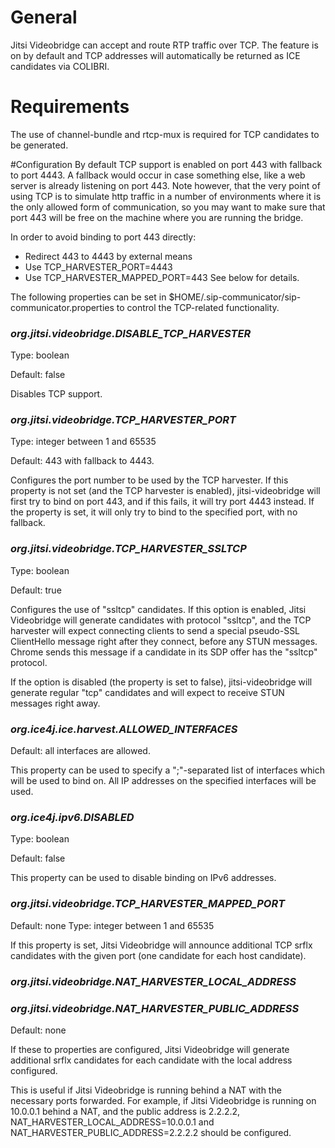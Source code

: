 # General
Jitsi Videobridge can accept and route RTP traffic over TCP. 
The feature is on by default and TCP addresses will 
automatically be returned as ICE candidates via 
COLIBRI.

# Requirements
The use of channel-bundle and rtcp-mux is required for TCP 
candidates to be generated.

#Configuration
By default TCP support is enabled on port 443 with fallback 
to port 4443. A fallback would occur in case something else, 
like a web server is already listening on port 443. Note 
however, that the very point of using TCP is to simulate http
traffic in a number of environments where it is the only allowed 
form of communication, so you may want to make sure that 
port 443 will be free on the machine where you are running the 
bridge. 

In order to avoid binding to port 443 directly:
* Redirect 443 to 4443 by external means
* Use TCP_HARVESTER_PORT=4443
* Use TCP_HARVESTER_MAPPED_PORT=443
See below for details.



The following properties can be set in 
$HOME/.sip-communicator/sip-communicator.properties to control 
the TCP-related functionality.


### *org.jitsi.videobridge.DISABLE_TCP_HARVESTER*
Type: boolean

Default: false

Disables TCP support.

### *org.jitsi.videobridge.TCP_HARVESTER_PORT*
Type: integer between 1 and 65535

Default: 443 with fallback to 4443.

Configures the port number to be used by the TCP harvester. If this property is
not set (and the TCP harvester is enabled), jitsi-videobridge will first try to
bind on port 443, and if this fails, it will try port 4443 instead. If the
property is set, it will only try to bind to the specified port, with no
fallback.

### *org.jitsi.videobridge.TCP_HARVESTER_SSLTCP*
Type: boolean

Default: true

Configures the use of "ssltcp" candidates. If this option is enabled,
Jitsi Videobridge will generate candidates with protocol "ssltcp", and the TCP
harvester will expect connecting clients to send a special pseudo-SSL
ClientHello message right after they connect, before any STUN messages. Chrome
sends this message if a candidate in its SDP offer has the "ssltcp"
protocol.

If the option is disabled (the property is set to false), jitsi-videobridge
will generate regular "tcp" candidates and will expect to receive STUN messages
right away.


### *org.ice4j.ice.harvest.ALLOWED_INTERFACES*
Default: all interfaces are allowed.

This property can be used to specify a ";"-separated list of interfaces which will
be used to bind on. All IP addresses on the specified interfaces will be used.

### *org.ice4j.ipv6.DISABLED*
Type: boolean

Default: false

This property can be used to disable binding on IPv6 addresses.


### *org.jitsi.videobridge.TCP_HARVESTER_MAPPED_PORT*
Default: none
Type: integer between 1 and 65535

If this property is set, Jitsi Videobridge will announce additional
TCP srflx candidates with the given port (one candidate for each host
candidate).


### *org.jitsi.videobridge.NAT_HARVESTER_LOCAL_ADDRESS*
### *org.jitsi.videobridge.NAT_HARVESTER_PUBLIC_ADDRESS*
Default: none

If these to properties are configured, Jitsi Videobridge will
generate additional srflx candidates for each candidate with
the local address configured.

This is useful if Jitsi Videobridge is running behind a NAT with
the necessary ports forwarded. For example, if Jitsi Videobridge
is running on 10.0.0.1 behind a NAT, and the public address is 2.2.2.2,
NAT_HARVESTER_LOCAL_ADDRESS=10.0.0.1 and
NAT_HARVESTER_PUBLIC_ADDRESS=2.2.2.2
should be configured.



